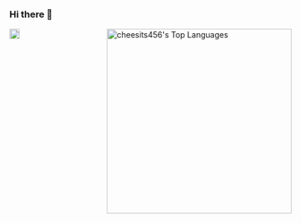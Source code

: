 ### Hi there 👋

<!--
**martinmunillas/martinmunillas** is a ✨ _special_ ✨ repository because its `README.md` (this file) appears on your GitHub profile.

Here are some ideas to get you started:

- 🔭 I’m currently working on ...
- 🌱 I’m currently learning ...
- 👯 I’m looking to collaborate on ...
- 🤔 I’m looking for help with ...
- 💬 Ask me about ...
- 📫 How to reach me: ...
- 😄 Pronouns: ...
- ⚡ Fun fact: ...
-->
<img alt="⭐" src="https://raw.githubusercontent.com/blackcater/blackcater/master/images/Hi.gifg" align="top" height="18">

<img src="https://cheesits456-readme-stats.vercel.app/api/top-langs?username=martinmunillas&layout=compact&card_width=275" alt="cheesits456's Top Languages" align="right" width="330">

